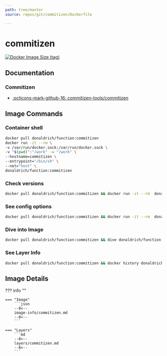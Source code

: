 ```yaml
---
path: tree/master
source: repos/git/commitizen/Dockerfile

---
```


# commitizen

[![Docker Image Size (tag)](https://img.shields.io/docker/image-size/donaldrich/function/commitizen?color=blue&label=donaldrich/function:commitizen&logo=docker&style=flat-square)](https://hub.docker.com/r/donaldrich/function/commitizen)

## Documentation

### Commitizen

- [:octicons-mark-github-16: commitizen-tools/commitizen](https://github.com/commitizen-tools/commitizen)

## Image Commands

### Container shell

```sh
docker pull donaldrich/function:commitizen
docker run -it --rm \
-v /var/run/docker.sock:/var/run/docker.sock \
-v "$(pwd)":"/work" -w "/work" \
--hostname=commitizen \
--entrypoint="/bin/sh" \
--net="host" \
donaldrich/function:commitizen
```

### Check versions

```sh
docker pull donaldrich/function:commitizen && docker run -it --rm  donaldrich/function:commitizen validate
```

### See config options

```sh
docker pull donaldrich/function:commitizen && docker run -it --rm  donaldrich/function:commitizen help
```

### Dive into Image

```sh
docker pull donaldrich/function:commitizen && dive donaldrich/function:commitizen
```

### See Layer Info

```sh
docker pull donaldrich/function:commitizen && docker history donaldrich/function:commitizen
```

## Image Details

??? info ""

    === "Image"
        ```json
        --8<--
        image-info/commitizen.md
        --8<--
        ```

    === "Layers"
        ```md
        --8<--
        layers/commitizen.md
        --8<--
        ```
